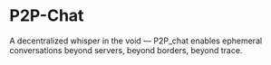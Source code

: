 # P2P-Chat
A decentralized whisper in the void — P2P_chat enables ephemeral conversations beyond servers, beyond borders, beyond trace.
